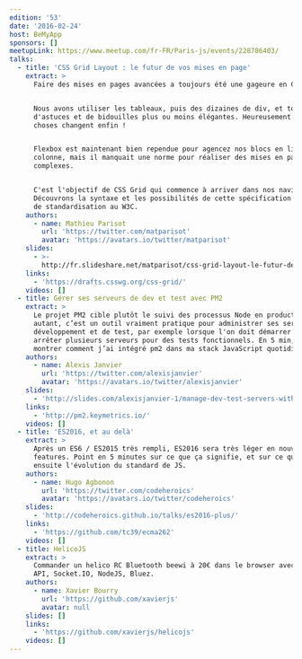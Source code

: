 ```yaml
---
edition: '53'
date: '2016-02-24'
host: BeMyApp
sponsors: []
meetupLink: https://www.meetup.com/fr-FR/Paris-js/events/228786403/
talks:
  - title: 'CSS Grid Layout : le futur de vos mises en page'
    extract: >
      Faire des mises en pages avancées a toujours été une gageure en CSS.


      Nous avons utiliser les tableaux, puis des dizaines de div, et tout un tas
      d'astuces et de bidouilles plus ou moins élégantes. Heureusement les
      choses changent enfin !


      Flexbox est maintenant bien rependue pour agencez nos blocs en ligne ou en
      colonne, mais il manquait une norme pour réaliser des mises en pages
      complexes.


      C'est l'objectif de CSS Grid qui commence à arriver dans nos navigateurs.
      Découvrons la syntaxe et les possibilités de cette spécification en cours
      de standardisation au W3C.
    authors:
      - name: Mathieu Parisot
        url: 'https://twitter.com/matparisot'
        avatar: 'https://avatars.io/twitter/matparisot'
    slides:
      - >-
        http://fr.slideshare.net/matparisot/css-grid-layout-le-futur-de-vos-mises-en-page
    links:
      - 'https://drafts.csswg.org/css-grid/'
    videos: []
  - title: Gérer ses serveurs de dev et test avec PM2
    extract: >
      Le projet PM2 cible plutôt le suivi des processus Node en production. Pour
      autant, c’est un outil vraiment pratique pour administrer ses serveurs de
      développement et de test, par exemple lorsque l'on doit démarrer et
      arrêter plusieurs serveurs pour des tests fonctionnels. En 5 min, je peux
      montrer comment j’ai intégré pm2 dans ma stack JavaScript quotidienne.
    authors:
      - name: Alexis Janvier
        url: 'https://twitter.com/alexisjanvier'
        avatar: 'https://avatars.io/twitter/alexisjanvier'
    slides:
      - 'http://slides.com/alexisjanvier-1/manage-dev-test-servers-with-pm2#/'
    links:
      - 'http://pm2.keymetrics.io/'
    videos: []
  - title: 'ES2016, et au delà'
    extract: >
      Après un ES6 / ES2015 très rempli, ES2016 sera très léger en nouvelles
      features. Point en 5 minutes sur ce que ça signifie, et sur ce que sera
      ensuite l'évolution du standard de JS.
    authors:
      - name: Hugo Agbonon
        url: 'https://twitter.com/codeheroics'
        avatar: 'https://avatars.io/twitter/codeheroics'
    slides:
      - 'http://codeheroics.github.io/talks/es2016-plus/'
    links:
      - 'https://github.com/tc39/ecma262'
    videos: []
  - title: HelicoJS
    extract: >
      Commander un helico RC Bluetooth beewi à 20€ dans le browser avec GamePAD
      API, Socket.IO, NodeJS, Bluez.
    authors:
      - name: Xavier Bourry
        url: 'https://github.com/xavierjs'
        avatar: null
    slides: []
    links:
      - 'https://github.com/xavierjs/helicojs'
    videos: []
---
```

